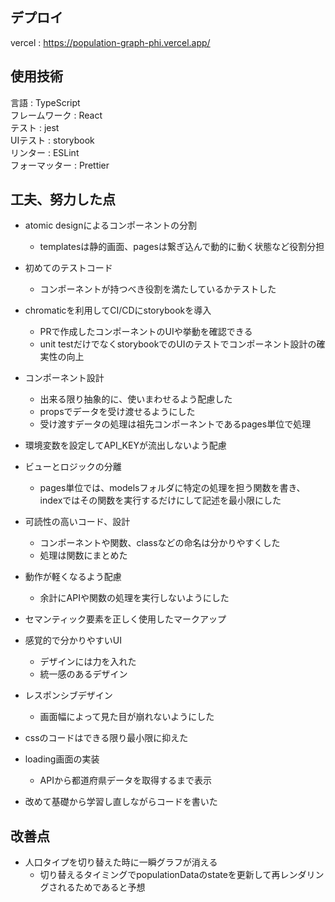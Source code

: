 ## デプロイ
vercel : https://population-graph-phi.vercel.app/
## 使用技術
言語 : TypeScript<br>
フレームワーク : React<br>
テスト : jest<br>
UIテスト : storybook<br>
リンター : ESLint<br>
フォーマッター : Prettier<br>
## 工夫、努力した点
- atomic designによるコンポーネントの分割
  - templatesは静的画面、pagesは繋ぎ込んで動的に動く状態など役割分担
    
- 初めてのテストコード
  - コンポーネントが持つべき役割を満たしているかテストした
    
- chromaticを利用してCI/CDにstorybookを導入
  - PRで作成したコンポーネントのUIや挙動を確認できる
  - unit testだけでなくstorybookでのUIのテストでコンポーネント設計の確実性の向上
    
- コンポーネント設計
  - 出来る限り抽象的に、使いまわせるよう配慮した
  - propsでデータを受け渡せるようにした
  - 受け渡すデータの処理は祖先コンポーネントであるpages単位で処理
    
- 環境変数を設定してAPI_KEYが流出しないよう配慮
  
- ビューとロジックの分離
  - pages単位では、modelsフォルダに特定の処理を担う関数を書き、indexではその関数を実行するだけにして記述を最小限にした
    
- 可読性の高いコード、設計
  - コンポーネントや関数、classなどの命名は分かりやすくした
  - 処理は関数にまとめた
    
- 動作が軽くなるよう配慮
  - 余計にAPIや関数の処理を実行しないようにした

- セマンティック要素を正しく使用したマークアップ

- 感覚的で分かりやすいUI
  - デザインには力を入れた
  - 統一感のあるデザイン

- レスポンシブデザイン
  - 画面幅によって見た目が崩れないようにした

- cssのコードはできる限り最小限に抑えた

- loading画面の実装
  - APIから都道府県データを取得するまで表示

- 改めて基礎から学習し直しながらコードを書いた

## 改善点
- 人口タイプを切り替えた時に一瞬グラフが消える
  - 切り替えるタイミングでpopulationDataのstateを更新して再レンダリングされるためであると予想
